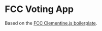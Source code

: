 # FCC Voting App

Based on the [FCC Clementine.js boilerplate](https://github.com/johnstonbl01/clementinejs-fcc).